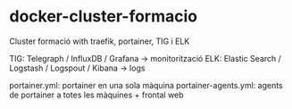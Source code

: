 # docker-cluster-formacio
Cluster formació with traefik, portainer, TIG i ELK

TIG: Telegraph / InfluxDB / Grafana -> monitorització
ELK: Elastic Search / Logstash / Logspout / Kibana -> logs

portainer.yml: portainer en una sola màquina
portainer-agents.yml: agents de portainer a totes les màquines + frontal web
